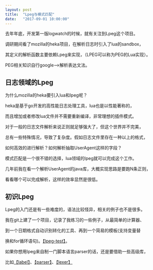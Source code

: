 ```yaml
---
layout: post
title:  "Lpeg与模式匹配"
date:   "2017-09-01 10:00:00"
---
```


去年年底，开发第一版logwatch的时候，就有关注到Lpeg这个项目。

调研期间看了mozilla的heka项目，在解析日志时引入了lua的sandbox，

其定义的解析函数主要依赖Lpeg来实现，（LPEG可以称为PEG的Lua实现）。

PEG相关知识自行google-->解析表达文法。

## 日志领域的Lpeg

为什么mozilla的heka要引入lua和lpeg呢？

heka是基于go开发的高性能日志处理工具，lua也是以性能著称的，

而且增加或者修改lua文件并不需要重新编译，非常理想的插件模式。

对于一般的日志文件解析来说正则就足够强大了，但这个世界并不完美，

总有一些特殊情况，导致了复杂度。假如日志文件里存在一种以上的格式，

如何高效的进行解析？如何解析抽取UserAgent这样的字段？

模式匹配是一个很不错的选择，lua领域的lpeg就可以完成这个工作。

几年前我在看一个解析UserAgent的java库，大概实现思路是要跑N条正则，

看看哪个可以完成解析，这样的效率显然是很低。

## 初识Lpeg

Lpeg的入门还是有一些难度的，语法比较怪异，相关的例子也不是很多。

我在git上建了一个项目，记录了我练习的一些例子，从最简单的计算器、

到一个日期格式自动识别转化的工具、再到一个简易的模板(支持变量替

换和for循环语句)。[【lpeg-test】](https://github.com/peiliping/lpeg-test/tree/master/basic)。

如果你想用lpeg来自制一门脚本语言parser的话，还是要借助一些高级库，

比如[【label】](https://github.com/sqmedeiros/lpeglabel)、[【parser】](https://github.com/andremm/lua-parser)、[【lexer】](https://github.com/luapower/lexer)
